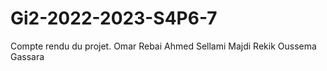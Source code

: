 # Gi2-2022-2023-S4P6-7
Compte rendu du projet.
Omar Rebai
Ahmed Sellami
Majdi Rekik
Oussema Gassara
